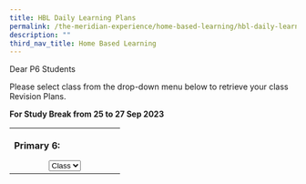 ```yaml
---
title: HBL Daily Learning Plans
permalink: /the-meridian-experience/home-based-learning/hbl-daily-learning-plans/
description: ""
third_nav_title: Home Based Learning
---
```


[](/files/The%20Meridian%20Experience/HBL/2023/p6rb_sb_25_to_27_sep_2023.pdf)Dear P6 Students  
  
Please select class from the drop-down menu below to retrieve your class Revision Plans.

<b>For&nbsp;Study Break from 25 to 27 Sep 2023</b>
 
<table>
<tbody><tr>
<th style="width: 178px;">
  <p style="text-align: left;">Primary 6:</p>
  <select id="select">
 
  <option value="">Class</option>
  <option value="/files/The%20Meridian%20Experience/HBL/2023/p6ca_sb_25_to_27_sep_2023.pdf">6CA</option>
  <option value="/qql/slot/u143/Home Based Learning/2022/Sept/P5 RB HBL_29 Sep 2022.pdf">6RB</option>
  <option value="/qql/slot/u143/Home Based Learning/2022/Sept/P5 RS HBL_29 Sep 2022.pdf">6RS</option>
  <option value="/qql/slot/u143/Home Based Learning/2022/Sept/P5 RT HBL_29 Sep 2022.pdf">6RT</option>
  
  </select>
</th>
</tr>
</tbody></table>